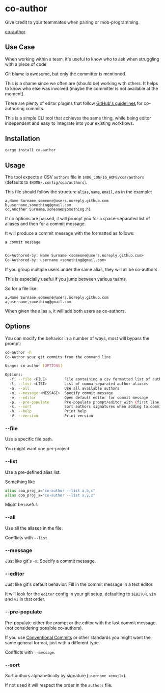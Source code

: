 # co-author

Give credit to your teammates when pairing or mob-programming.

[co-author](https://github.com/EricDriussi/co-author/assets/46979145/0946f729-e970-4e23-afcf-008d4d05e6a8)

## Use Case

When working within a team, it's useful to know who to ask when struggling with
a piece of code.

Git blame is awesome, but only the committer is mentioned.

This is a shame since we often are (should be) working with others.
It helps to know who else was involved (maybe the committer is not available
at the moment).

There are plenty of editor plugins that follow [GitHub's guidelines](https://docs.github.com/en/enterprise-cloud@latest/pull-requests/committing-changes-to-your-project/creating-and-editing-commits/creating-a-commit-with-multiple-authors#creating-co-authored-commits-on-the-command-line)
for co-authoring commits.

This is a simple CLI tool that achieves the same thing, while being editor independent
and easy to integrate into your existing workflows.

## Installation

```sh
cargo install co-author
```

## Usage

The tool expects a CSV `authors` file in `$XDG_CONFIG_HOME/coa/authors`
(defaults to `$HOME/.config/coa/authors`).

This file should follow the structure `alias,name,email`, as in the example:

```csv
a,Name Surname,someone@users.noreply.github.com
b,username,something@gmail.com
cd,Another Surname,someone@something.hi
```

If no options are passed, it will prompt you for a space-separated list of
aliases and then for a commit message.

It will produce a commit message with the formatted as follows:

```txt
a commit message


Co-Authored-by: Name Surname <someone@users.noreply.github.com>
Co-Authored-by: username <something@gmail.com>
```

If you group multiple users under the same alias, they will all be co-authors.

This is especially useful if you jump between various teams.

So for a file like:

```csv
a,Name Surname,someone@users.noreply.github.com
a,username,something@gmail.com
```

When given the alias `a`, it will add both users as co-authors.

## Options

You can modify the behavior in a number of ways, most will bypass the prompt:

```sh
co-author -h
Co-Author your git commits from the command line

Usage: co-author [OPTIONS]

Options:
  -f, --file <FILE>        File containing a csv formatted list of authors (alias,name,email)
  -l, --list <LIST>        List of comma separated author aliases
  -a, --all                Use all available authors
  -m, --message <MESSAGE>  Specify commit message
  -e, --editor             Open default editor for commit message
  -p, --pre-populate       Pre-populate prompt/editor with (first line of) last commit message
  -s, --sort               Sort authors signatures when adding to commit message
  -h, --help               Print help
  -V, --version            Print version
```

### --file

Use a specific file path.

You might want one per-project.

### --list

Use a pre-defined alias list.

Something like

```sh
alias coa_proj_a="co-author --list a,b,c"
alias coa_proj_x="co-author --list x,y,z"
```

Might be useful.

### --all

Use all the aliases in the file.

Conflicts with `--list`.

### --message

Just like git's `-m`: Specify a commit message.

### --editor

Just like git's default behavior: Fill in the commit message in a text editor.

It will look for the `editor` config in your git setup, defaulting to
`$EDITOR`, `vim` and `vi` in that order.

### --pre-populate

Pre-populate either the prompt or the editor with the last commit message
(not considering possible co-authors).

If you use [Conventional Commits](https://www.conventionalcommits.org/en/v1.0.0/)
or other standards you might want the same general format, just with a different
type.

Conflicts with `--message`.

### --sort

Sort authors alphabetically by signature (`username <email>`).

If not used it will respect the order in the `authors` file.
